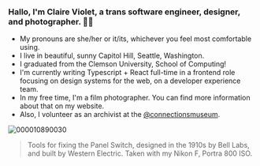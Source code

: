 ### Hallo, I'm Claire Violet, a trans software engineer, designer, and photographer. 🏳️‍⚧️ 
- My pronouns are she/her or it/its, whichever you feel most comfortable using.
- I live in beautiful, sunny Capitol Hill, Seattle, Washington. 
- I graduated from the Clemson University, School of Computing!
- I'm currently writing Typescript + React full-time in a frontend role focusing on design systems for the web, on a developer experience team.
- In my free time, I'm a film photographer. You can find more information about that on my website.
- Also, I volunteer as an archivist at the [@connectionsmuseum](https://github.com/connectionsmuseum).

![000010890030](https://github.com/user-attachments/assets/46ce305b-ee86-4e66-9732-05a2f93b3332)
> Tools for fixing the Panel Switch, designed in the 1910s by Bell Labs, and built by Western Electric. 
> Taken with my Nikon F, Portra 800 ISO.

